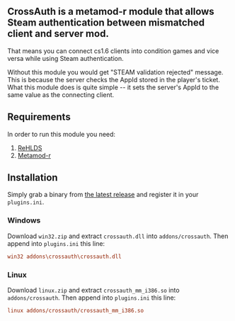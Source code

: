 ## CrossAuth is a metamod-r module that allows Steam authentication between mismatched client and server mod.

That means you can connect cs1.6 clients into condition games and vice versa while using Steam authentication.

Without this module you would get "STEAM validation rejected" message.
This is because the server checks the AppId stored in the player's ticket.
What this module does is quite simple -- it sets the server's AppId to the same value as the connecting client.

## Requirements

In order to run this module you need:
1. [ReHLDS](https://github.com/dreamstalker/rehlds)
2. [Metamod-r](https://github.com/theAsmodai/metamod-r)

## Installation

Simply grab a binary from [the latest release](https://github.com/jonatan1024/CrossAuth/releases/latest) and register it in your `plugins.ini`.

### Windows

Download `win32.zip` and extract `crossauth.dll` into `addons/crossauth`. Then append into `plugins.ini` this line:
```ini
win32 addons\crossauth\crossauth.dll
```

### Linux

Download `linux.zip` and extract `crossauth_mm_i386.so` into `addons/crossauth`. Then append into `plugins.ini` this line:
```ini
linux addons/crossauth/crossauth_mm_i386.so
```
